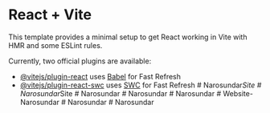 # React + Vite

This template provides a minimal setup to get React working in Vite with HMR and some ESLint rules.

Currently, two official plugins are available:

- [@vitejs/plugin-react](https://github.com/vitejs/vite-plugin-react/blob/main/packages/plugin-react/README.md) uses [Babel](https://babeljs.io/) for Fast Refresh
- [@vitejs/plugin-react-swc](https://github.com/vitejs/vite-plugin-react-swc) uses [SWC](https://swc.rs/) for Fast Refresh
#   N a r o s u n d a r _ S i t e  
 #   N a r o s u n d a r _ S i t e  
 #   N a r o s u n d a r  
 #   N a r o s u n d a r  
 #   N a r o s u n d a r  
 #   W e b s i t e - N a r o s u n d a r  
 #   N a r o s u n d a r  
 #   N a r o s u n d a r  
 